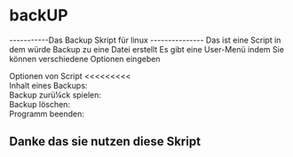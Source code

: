 # backUP
-----------Das Backup Skript für linux ---------------
Das ist eine  Script in dem  würde Backup zu eine Datei erstellt
Es gibt eine User-Menü indem  Sie können verschiedene Optionen eingeben
	   
Optionen von Script <<<<<<<<<    
     Inhalt eines Backups:              
     Backup zurü¼ck spielen:                
	   Backup löschen:            
     Programm beenden:        
>>>>>>>>>>>>>>>>>>>>>>>>>>>>>>
Danke das sie nutzen diese Skript
-----------------------------------------------------
